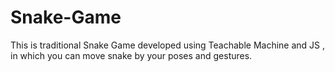 # Snake-Game
This is traditional Snake Game developed using Teachable Machine and JS , in which you can move snake by your poses and gestures.  
